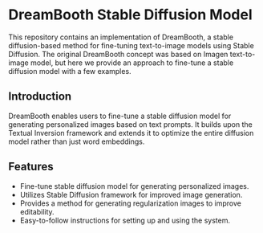 # DreamBooth Stable Diffusion Model

This repository contains an implementation of DreamBooth, a stable diffusion-based method for fine-tuning text-to-image models using Stable Diffusion. The original DreamBooth concept was based on Imagen text-to-image model, but here we provide an approach to fine-tune a stable diffusion model with a few examples.

## Introduction

DreamBooth enables users to fine-tune a stable diffusion model for generating personalized images based on text prompts. It builds upon the Textual Inversion framework and extends it to optimize the entire diffusion model rather than just word embeddings.

## Features

- Fine-tune stable diffusion model for generating personalized images.
- Utilizes Stable Diffusion framework for improved image generation.
- Provides a method for generating regularization images to improve editability.
- Easy-to-follow instructions for setting up and using the system.

